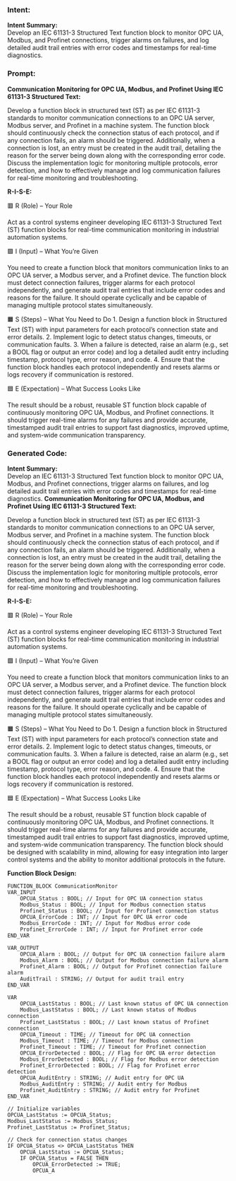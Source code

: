 ### Intent:
**Intent Summary:**  
Develop an IEC 61131-3 Structured Text function block to monitor OPC UA, Modbus, and Profinet connections, trigger alarms on failures, and log detailed audit trail entries with error codes and timestamps for real-time diagnostics.

### Prompt:
**Communication Monitoring for OPC UA, Modbus, and Profinet Using IEC 61131-3 Structured Text:**

Develop a function block in structured text (ST) as per IEC 61131-3 standards to monitor communication connections to an OPC UA server, Modbus server, and Profinet in a machine system. The function block should continuously check the connection status of each protocol, and if any connection fails, an alarm should be triggered. Additionally, when a connection is lost, an entry must be created in the audit trail, detailing the reason for the server being down along with the corresponding error code. Discuss the implementation logic for monitoring multiple protocols, error detection, and how to effectively manage and log communication failures for real-time monitoring and troubleshooting.

**R-I-S-E:**

🟥 R (Role) – Your Role

Act as a control systems engineer developing IEC 61131-3 Structured Text (ST) function blocks for real-time communication monitoring in industrial automation systems.

🟩 I (Input) – What You’re Given

You need to create a function block that monitors communication links to an OPC UA server, a Modbus server, and a Profinet device. The function block must detect connection failures, trigger alarms for each protocol independently, and generate audit trail entries that include error codes and reasons for the failure. It should operate cyclically and be capable of managing multiple protocol states simultaneously.

🟧 S (Steps) – What You Need to Do
	1.	Design a function block in Structured Text (ST) with input parameters for each protocol’s connection state and error details.
	2.	Implement logic to detect status changes, timeouts, or communication faults.
	3.	When a failure is detected, raise an alarm (e.g., set a BOOL flag or output an error code) and log a detailed audit entry including timestamp, protocol type, error reason, and code.
	4.	Ensure that the function block handles each protocol independently and resets alarms or logs recovery if communication is restored.

🟦 E (Expectation) – What Success Looks Like

The result should be a robust, reusable ST function block capable of continuously monitoring OPC UA, Modbus, and Profinet connections. It should trigger real-time alarms for any failures and provide accurate, timestamped audit trail entries to support fast diagnostics, improved uptime, and system-wide communication transparency.

### Generated Code:
**Intent Summary:**  
Develop an IEC 61131-3 Structured Text function block to monitor OPC UA, Modbus, and Profinet connections, trigger alarms on failures, and log detailed audit trail entries with error codes and timestamps for real-time diagnostics.
**Communication Monitoring for OPC UA, Modbus, and Profinet Using IEC 61131-3 Structured Text:**

Develop a function block in structured text (ST) as per IEC 61131-3 standards to monitor communication connections to an OPC UA server, Modbus server, and Profinet in a machine system. The function block should continuously check the connection status of each protocol, and if any connection fails, an alarm should be triggered. Additionally, when a connection is lost, an entry must be created in the audit trail, detailing the reason for the server being down along with the corresponding error code. Discuss the implementation logic for monitoring multiple protocols, error detection, and how to effectively manage and log communication failures for real-time monitoring and troubleshooting.

**R-I-S-E:**

🟥 R (Role) – Your Role

Act as a control systems engineer developing IEC 61131-3 Structured Text (ST) function blocks for real-time communication monitoring in industrial automation systems.

🟩 I (Input) – What You’re Given

You need to create a function block that monitors communication links to an OPC UA server, a Modbus server, and a Profinet device. The function block must detect connection failures, trigger alarms for each protocol independently, and generate audit trail entries that include error codes and reasons for the failure. It should operate cyclically and be capable of managing multiple protocol states simultaneously.

🟧 S (Steps) – What You Need to Do
	1.	Design a function block in Structured Text (ST) with input parameters for each protocol’s connection state and error details.
	2.	Implement logic to detect status changes, timeouts, or communication faults.
	3.	When a failure is detected, raise an alarm (e.g., set a BOOL flag or output an error code) and log a detailed audit entry including timestamp, protocol type, error reason, and code.
	4.	Ensure that the function block handles each protocol independently and resets alarms or logs recovery if communication is restored.

🟦 E (Expectation) – What Success Looks Like

The result should be a robust, reusable ST function block capable of continuously monitoring OPC UA, Modbus, and Profinet connections. It should trigger real-time alarms for any failures and provide accurate, timestamped audit trail entries to support fast diagnostics, improved uptime, and system-wide communication transparency. The function block should be designed with scalability in mind, allowing for easy integration into larger control systems and the ability to monitor additional protocols in the future.

**Function Block Design:**

```structuredtext
FUNCTION_BLOCK CommunicationMonitor
VAR_INPUT
    OPCUA_Status : BOOL; // Input for OPC UA connection status
    Modbus_Status : BOOL; // Input for Modbus connection status
    Profinet_Status : BOOL; // Input for Profinet connection status
    OPCUA_ErrorCode : INT; // Input for OPC UA error code
    Modbus_ErrorCode : INT; // Input for Modbus error code
    Profinet_ErrorCode : INT; // Input for Profinet error code
END_VAR

VAR_OUTPUT
    OPCUA_Alarm : BOOL; // Output for OPC UA connection failure alarm
    Modbus_Alarm : BOOL; // Output for Modbus connection failure alarm
    Profinet_Alarm : BOOL; // Output for Profinet connection failure alarm
    AuditTrail : STRING; // Output for audit trail entry
END_VAR

VAR
    OPCUA_LastStatus : BOOL; // Last known status of OPC UA connection
    Modbus_LastStatus : BOOL; // Last known status of Modbus connection
    Profinet_LastStatus : BOOL; // Last known status of Profinet connection
    OPCUA_Timeout : TIME; // Timeout for OPC UA connection
    Modbus_Timeout : TIME; // Timeout for Modbus connection
    Profinet_Timeout : TIME; // Timeout for Profinet connection
    OPCUA_ErrorDetected : BOOL; // Flag for OPC UA error detection
    Modbus_ErrorDetected : BOOL; // Flag for Modbus error detection
    Profinet_ErrorDetected : BOOL; // Flag for Profinet error detection
    OPCUA_AuditEntry : STRING; // Audit entry for OPC UA
    Modbus_AuditEntry : STRING; // Audit entry for Modbus
    Profinet_AuditEntry : STRING; // Audit entry for Profinet
END_VAR

// Initialize variables
OPCUA_LastStatus := OPCUA_Status;
Modbus_LastStatus := Modbus_Status;
Profinet_LastStatus := Profinet_Status;

// Check for connection status changes
IF OPCUA_Status <> OPCUA_LastStatus THEN
    OPCUA_LastStatus := OPCUA_Status;
    IF OPCUA_Status = FALSE THEN
        OPCUA_ErrorDetected := TRUE;
        OPCUA_A
